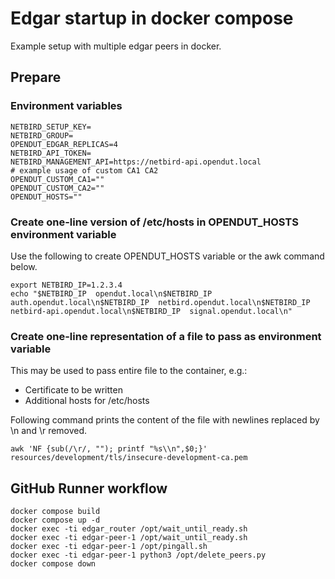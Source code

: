 # Edgar startup in docker compose

Example setup with multiple edgar peers in docker.

## Prepare

### Environment variables

```
NETBIRD_SETUP_KEY=
NETBIRD_GROUP=
OPENDUT_EDGAR_REPLICAS=4
NETBIRD_API_TOKEN=
NETBIRD_MANAGEMENT_API=https://netbird-api.opendut.local
# example usage of custom CA1 CA2
OPENDUT_CUSTOM_CA1=""
OPENDUT_CUSTOM_CA2=""
OPENDUT_HOSTS=""
```

### Create one-line version of /etc/hosts in OPENDUT_HOSTS environment variable

Use the following to create OPENDUT_HOSTS variable or the awk command below.
```
export NETBIRD_IP=1.2.3.4
echo "$NETBIRD_IP  opendut.local\n$NETBIRD_IP  auth.opendut.local\n$NETBIRD_IP  netbird.opendut.local\n$NETBIRD_IP  netbird-api.opendut.local\n$NETBIRD_IP  signal.opendut.local\n"
```


### Create one-line representation of a file to pass as environment variable

This may be used to pass entire file to the container, e.g.:
- Certificate to be written
- Additional hosts for /etc/hosts

Following command prints the content of the file with newlines replaced by \n and \r removed.
```
awk 'NF {sub(/\r/, ""); printf "%s\\n",$0;}' resources/development/tls/insecure-development-ca.pem
```

## GitHub Runner workflow

```
docker compose build
docker compose up -d
docker exec -ti edgar_router /opt/wait_until_ready.sh
docker exec -ti edgar-peer-1 /opt/wait_until_ready.sh
docker exec -ti edgar-peer-1 /opt/pingall.sh
docker exec -ti edgar-peer-1 python3 /opt/delete_peers.py
docker compose down

```

